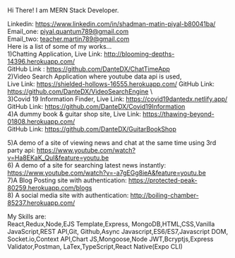 Hi There! I am MERN Stack Developer.

Linkedin: https://www.linkedin.com/in/shadman-matin-piyal-b80041ba/ \
Email_one: piyal.quantum789@gmail.com \
Email_two: teacher.martin789@gmail.com \
Here is a list of some of my works... \
1)Chatting Application, 
Live Link: http://blooming-depths-14396.herokuapp.com/ \
GitHub Link : https://github.com/DanteDX/ChatTimeApp 
\
2)Video Search Application where youtube data api is used,\
Live Link: https://shielded-hollows-16555.herokuapp.com/ 
GitHub Link: https://github.com/DanteDX/VideoSearchEngine
\ \
3)Covid 19 Information Finder,
Live Link: https://covid19dantedx.netlify.app/ \
GitHub Link: https://github.com/DanteDX/Covid19Information
\
4)A dummy book & guitar shop site,
Live Link: https://thawing-beyond-01808.herokuapp.com/ \
GitHub Link: https://github.com/DanteDX/GuitarBookShop

5)A demo of a site of viewing news and chat at the same time using 3rd party api: https://www.youtube.com/watch?v=Ha8EKaK_QuI&feature=youtu.be \
6) A demo of a site for searching latest news instantly: https://www.youtube.com/watch?v=-a7gEGg8ieA&feature=youtu.be \
7)A Blog Posting site with authentication: https://protected-peak-80259.herokuapp.com/blogs \
8) A social media site with authentication: http://boiling-chamber-85237.herokuapp.com/ 

My Skills are:  \
React,Redux,Node,EJS Template,Express, MongoDB,HTML,CSS,Vanilla JavaScript,REST API,Git, Github,Async Javascript,ES6/ES7,Javascript DOM,
Socket.io,Context API,Chart JS,Mongoose,Node JWT,Bcryptjs,Express Validator,Postman, LaTex,TypeScript,React Native(Expo CLI)
